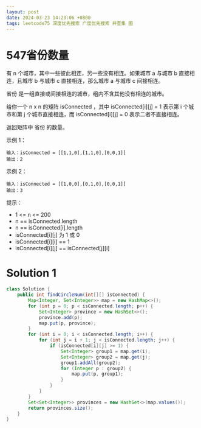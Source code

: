 ```yaml
---
layout: post
date: 2024-03-23 14:23:06 +0800
tags: leetcode75 深度优先搜索 广度优先搜索 并查集 图
---
```


# 547省份数量

有 n 个城市，其中一些彼此相连，另一些没有相连。如果城市 a 与城市 b 直接相连，且城市 b 与城市 c 直接相连，那么城市 a 与城市 c 间接相连。

省份 是一组直接或间接相连的城市，组内不含其他没有相连的城市。

给你一个 n x n 的矩阵 isConnected ，其中 isConnected[i][j] = 1 表示第 i 个城市和第 j 个城市直接相连，而 isConnected[i][j] = 0 表示二者不直接相连。

返回矩阵中 省份 的数量。

示例 1：
```
输入：isConnected = [[1,1,0],[1,1,0],[0,0,1]]
输出：2
```
示例 2：
```
输入：isConnected = [[1,0,0],[0,1,0],[0,0,1]]
输出：3
```

提示：
+ 1 <= n <= 200
+ n == isConnected.length
+ n == isConnected[i].length
+ isConnected[i][j] 为 1 或 0
+ isConnected[i][i] == 1
+ isConnected[i][j] == isConnected[j][i]

# Solution 1

``` java
class Solution {
    public int findCircleNum(int[][] isConnected) {
        Map<Integer, Set<Integer>> map = new HashMap<>();
        for (int p = 0; p < isConnected.length; p++) {
            Set<Integer> province = new HashSet<>();
            province.add(p);
            map.put(p, province);
        }
        for (int i = 0; i < isConnected.length; i++) {
            for (int j = i + 1; j < isConnected.length; j++) {
                if (isConnected[i][j] >= 1) {
                    Set<Integer> group1 = map.get(i);
                    Set<Integer> group2 = map.get(j);
                    group1.addAll(group2);
                    for (Integer p : group2) {
                        map.put(p, group1);
                    }
                }
            }
        }
        Set<Set<Integer>> provinces = new HashSet<>(map.values());
        return provinces.size();
    }
}
```
